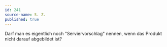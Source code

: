 ```yaml
---
id: 241
source-name: S. Z.
published: true
---
```


<p>Darf man es eigentlich noch "Serviervorschlag" nennen, wenn das Produkt nicht darauf abgebildet ist?</p>


